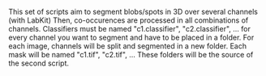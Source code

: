 
This set of scripts aim to segment blobs/spots in 3D over several channels (with LabKit)
Then, co-occurences are processed in all combinations of channels.
Classifiers must be named "c1.classifier", "c2.classifier", ... for every channel you want to segment and have to be placed in a folder.
For each image, channels will be split and segmented in a new folder.
Each mask will be named "c1.tif", "c2.tif", ...
These folders will be the source of the second script.
